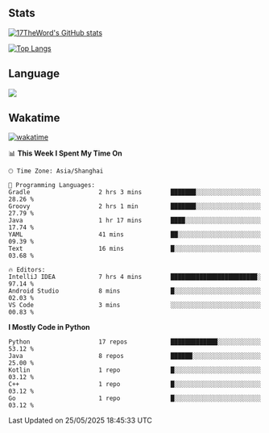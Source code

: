 ## Stats

[![17TheWord's GitHub stats](https://github-readme-stats.vercel.app/api?username=17TheWord&count_private=true&show_icons=true)](https://github.com/anuraghazra/github-readme-stats)

[![Top Langs](https://github-readme-stats.vercel.app/api/top-langs/?username=17TheWord&layout=compact&hide=html)](https://github.com/anuraghazra/github-readme-stats)

## Language

<img align="center" src="https://github-readme-stats-theword.vercel.app/api/wakatime?username=559772f0-9c03-4114-9e11-1b4b8b998e10&layout=compact&theme=dracula&hide_border=true">

## Wakatime

[![wakatime](https://wakatime.com/badge/user/559772f0-9c03-4114-9e11-1b4b8b998e10.svg)](https://wakatime.com/@559772f0-9c03-4114-9e11-1b4b8b998e10)

<!--START_SECTION:waka-->
📊 **This Week I Spent My Time On** 

```text
🕑︎ Time Zone: Asia/Shanghai

💬 Programming Languages: 
Gradle                   2 hrs 3 mins        ███████░░░░░░░░░░░░░░░░░░   28.26 % 
Groovy                   2 hrs 1 min         ███████░░░░░░░░░░░░░░░░░░   27.79 % 
Java                     1 hr 17 mins        ████░░░░░░░░░░░░░░░░░░░░░   17.74 % 
YAML                     41 mins             ██░░░░░░░░░░░░░░░░░░░░░░░   09.39 % 
Text                     16 mins             █░░░░░░░░░░░░░░░░░░░░░░░░   03.68 % 

🔥 Editors: 
IntelliJ IDEA            7 hrs 4 mins        ████████████████████████░   97.14 % 
Android Studio           8 mins              █░░░░░░░░░░░░░░░░░░░░░░░░   02.03 % 
VS Code                  3 mins              ░░░░░░░░░░░░░░░░░░░░░░░░░   00.83 % 
```

**I Mostly Code in Python** 

```text
Python                   17 repos            █████████████░░░░░░░░░░░░   53.12 % 
Java                     8 repos             ██████░░░░░░░░░░░░░░░░░░░   25.00 % 
Kotlin                   1 repo              █░░░░░░░░░░░░░░░░░░░░░░░░   03.12 % 
C++                      1 repo              █░░░░░░░░░░░░░░░░░░░░░░░░   03.12 % 
Go                       1 repo              █░░░░░░░░░░░░░░░░░░░░░░░░   03.12 % 
```




 Last Updated on 25/05/2025 18:45:33 UTC
<!--END_SECTION:waka-->
